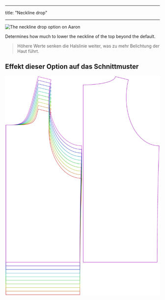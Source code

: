 - - -
title: "Neckline drop"
- - -

![The neckline drop option on Aaron](./necklinedrop.svg)

Determines how much to lower the neckline of the top beyond the default.

> Höhere Werte senken die Halslinie weiter, was zu mehr Belichtung der Haut führt.

## Effekt dieser Option auf das Schnittmuster

![This image shows the effect of this option by superimposing several variants that have a different value for this option](aaron_necklinedrop_sample.svg "Effect of this option on the pattern")

